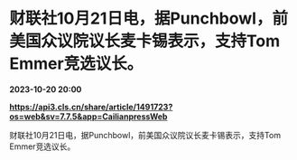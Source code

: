 # 财联社10月21日电，据Punchbowl，前美国众议院议长麦卡锡表示，支持Tom Emmer竞选议长。

**2023-10-20 20:00**

**https://api3.cls.cn/share/article/1491723?os=web&sv=7.7.5&app=CailianpressWeb**

财联社10月21日电，据Punchbowl，前美国众议院议长麦卡锡表示，支持Tom Emmer竞选议长。